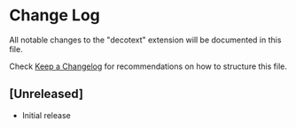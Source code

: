 # Change Log

All notable changes to the "decotext" extension will be documented in this file.

Check [Keep a Changelog](http://keepachangelog.com/) for recommendations on how to structure this file.

## [Unreleased]

- Initial release